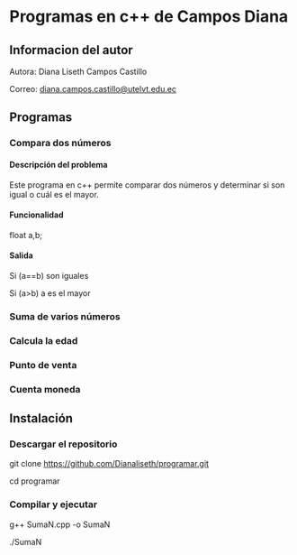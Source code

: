  # Programas en c++ de Campos Diana
 ## Informacion del autor
  Autora: Diana Liseth Campos Castillo


  Correo: diana.campos.castillo@utelvt.edu.ec


 ## Programas
 ### Compara dos números 
 #### Descripción del problema 
 Este programa en c++ permite comparar dos números y determinar si son igual o cuál es el mayor. 
 #### Funcionalidad

 
 float a,b;
 
 #### Salida

 
 Si (a==b) son iguales

 Si (a>b) a es el mayor
 

 ### Suma de varios números
 ### Calcula la edad
 ### Punto de venta
 ### Cuenta moneda

 ## Instalación 
 ### Descargar el repositorio


 git clone https://github.com/Dianaliseth/programar.git

 cd programar

 
 ### Compilar y ejecutar

 g++ SumaN.cpp -o SumaN

 ./SumaN

